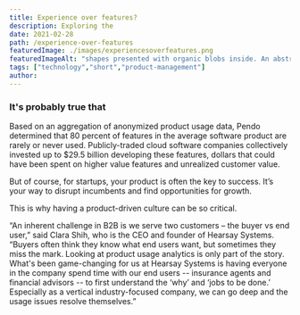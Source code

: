 ```yaml
---
title: Experience over features?
description: Exploring the
date: 2021-02-28
path: /experience-over-features
featuredImage: ./images/experiencesoverfeatures.png
featuredImageAlt: "shapes presented with organic blobs inside. An abstract image."
tags: ["technology","short","product-management"]
author:
---
```


### It's probably true that

Based on an aggregation of anonymized product usage data, Pendo determined that
80 percent of features in the average software product are rarely or never used.
Publicly-traded cloud software companies collectively invested up to $29.5 billion
developing these features, dollars that could have been spent on higher value features
and unrealized customer value.

But of course, for startups, your product is often the key to success. It’s your way to disrupt incumbents and find opportunities for growth.

This is why having a product-driven culture can be so critical.

“An inherent challenge in B2B is we serve two customers – the buyer vs end user,” said Clara Shih, who is the CEO and founder of Hearsay Systems. “Buyers often think they know what end users want, but sometimes they miss the mark. Looking at product usage analytics is only part of the story. What's been game-changing for us at Hearsay Systems is having everyone in the company spend time with our end users -- insurance agents and financial advisors -- to first understand the ‘why’ and ‘jobs to be done.’ Especially as a vertical industry-focused company, we can go deep and the usage issues resolve themselves.”
